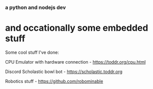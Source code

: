 ### a python and nodejs dev
# and occationally some embedded stuff

Some cool stuff I've done:

CPU Emulator with hardware connection - https://toddr.org/cpu.html

Discord Scholastic bowl bot - https://scholastic.toddr.org

Robotics stuff - https://github.com/robominable
